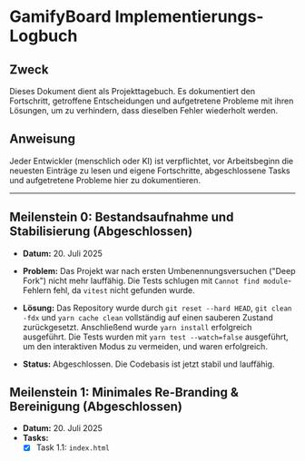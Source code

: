 # GamifyBoard Implementierungs-Logbuch

## Zweck

Dieses Dokument dient als Projekttagebuch. Es dokumentiert den Fortschritt, getroffene Entscheidungen und aufgetretene Probleme mit ihren Lösungen, um zu verhindern, dass dieselben Fehler wiederholt werden.

## Anweisung

Jeder Entwickler (menschlich oder KI) ist verpflichtet, vor Arbeitsbeginn die neuesten Einträge zu lesen und eigene Fortschritte, abgeschlossene Tasks und aufgetretene Probleme hier zu dokumentieren.

---

## Meilenstein 0: Bestandsaufnahme und Stabilisierung (Abgeschlossen)

- **Datum:** 20. Juli 2025

- **Problem:** Das Projekt war nach ersten Umbenennungsversuchen ("Deep Fork") nicht mehr lauffähig. Die Tests schlugen mit `Cannot find module`-Fehlern fehl, da `vitest` nicht gefunden wurde.

- **Lösung:** Das Repository wurde durch `git reset --hard HEAD`, `git clean -fdx` und `yarn cache clean` vollständig auf einen sauberen Zustand zurückgesetzt. Anschließend wurde `yarn install` erfolgreich ausgeführt. Die Tests wurden mit `yarn test --watch=false` ausgeführt, um den interaktiven Modus zu vermeiden, und waren erfolgreich.

- **Status:** Abgeschlossen. Die Codebasis ist jetzt stabil und lauffähig.

## Meilenstein 1: Minimales Re-Branding & Bereinigung (Abgeschlossen)

- **Datum:** 20. Juli 2025
- **Tasks:**
  - [x] Task 1.1: `index.html` <title> auf "GamifyBoard" geändert.
  - [x] Task 1.1.1: Alle Metadaten und h1-Tags in `index.html` auf "GamifyBoard" aktualisiert.
  - [x] Task 1.2: Social-Media-Links aus `DefaultItems.tsx` entfernt, um Snapshot-Konflikte zu lösen.
  - [ ] Task 1.3 & 1.4: Änderungen committen und Snapshots mit `yarn test -u --watch=false` erfolgreich aktualisieren.
- **Status:** Abgeschlossen. Die Tests laufen nun sauber durch.

## Meilenstein 2: Implementierung der Gamify-Toolbar (Als nächstes)

- **Datum:** 20. Juli 2025
- **Tasks:**
  - [ ] Task 2.1: Erstellung der `GamifyToolbar.tsx` Komponente.
  - [ ] Task 2.2: Implementierung der Logik für den "Spiel-Set erstellen"-Button.
  - [ ] Task 2.3: Integration der Toolbar in `App.tsx`.
- **Status:** Abgeschlossen.

- **Update:**
  - **Datum:** 20. Juli 2025
  - **Fortschritt:**
    - Task 2.1: `GamifyToolbar.tsx` Komponente erstellt.
    - Task 2.2: Logik für den "Spiel-Set erstellen"-Button implementiert.
    - Button-Text in `GamifyToolbar.tsx` auf "Neues Spiel-Set erstellen" aktualisiert.
    - TypeScript- und ESLint-Fehler in `GamifyToolbar.tsx` und `ExportToExcalidrawPlus.tsx` behoben.
    - Meilenstein 3 (Kern-Spiel-Logik) vollständig implementiert, einschließlich `gameState` Hook und `handleCanvasChange` Funktion mit Kollisionsprüfung.
  - **Nächste Schritte:**
    - Runtime-Verhalten verifizieren (Testfälle aus der Spezifikation).
    - Mit Meilenstein 4 (Visuelles Feedback) beginnen.
